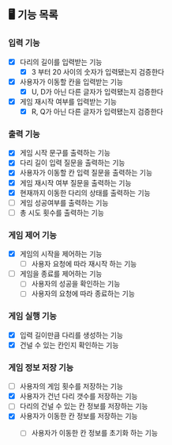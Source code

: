 ## 🖥 기능 목록

### 입력 기능
- [x] 다리의 길이를 입력받는 기능
  - [x] 3 부터 20 사이의 숫자가 입력됐는지 검증한다
- [X] 사용자가 이동할 칸을 입력받는 기능
  - [x] U, D가 아닌 다른 글자가 입력됐는지 검증한다
- [x] 게임 재시작 여부를 입력받는 기능
  - [x] R, Q가 아닌 다른 글자가 입력됐는지 검증한다

### 출력 기능
- [x] 게임 시작 문구를 출력하는 기능
- [x] 다리 길이 입력 질문을 출력하는 기능
- [x] 사용자가 이동할 칸 입력 질문을 출력하는 기능
- [x] 게임 재시작 여부 질문을 출력하는 기능
- [x] 현재까지 이동한 다리의 상태를 출력하는 기능
- [ ] 게임 성공여부를 출력하는 기능
- [ ] 총 시도 횟수를 출력하는 기능

### 게임 제어 기능
- [x] 게임의 시작을 제어하는 기능
  - [ ] 사용자 요청에 따라 재시작 하는 기능
- [ ] 게임을 종료를 제어하는 기능
  - [ ] 사용자의 성공을 확인하는 기능
  - [ ] 사용자의 요청에 따라 종료하는 기능

### 게임 실행 기능 
- [x] 입력 길이만큼 다리를 생성하는 기능
- [x] 건널 수 있는 칸인지 확인하는 기능

### 게임 정보 저장 기능
- [ ] 사용자의 게임 횟수를 저장하는 기능
- [x] 사용자가 건넌 다리 갯수를 저장하는 기능
- [ ] 다리의 건널 수 있는 칸 정보를 저장하는 기능
- [x] 사용자가 이동한 칸 정보를 저장하는 기능
  - [ ] 사용자가 이동한 칸 정보를 초기화 하는 기능

